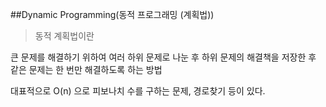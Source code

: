 ##Dynamic Programming(동적 프로그래밍 (계획법))

>동적 계획법이란
>
큰 문제를 해결하기 위하여 여러 하위 문제로 나눈 후 
하위 문제의 해결책을 저장한 후 같은 문제는
한 번만 해결하도록 하는 방법

대표적으로 O(n) 으로 피보나치 수를 구하는 문제, 경로찾기 등이 있다.
 